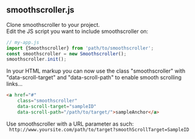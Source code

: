 ## smoothscroller.js

Clone smoothscroller to your project.  
Edit the JS script you want to include smoothscroller on:

```js
// my-app.js
import {Smoothscroller} from 'path/to/smoothscroller';
const smoothscroller = new Smoothscroller();
smoothscroller.init();
```

In your HTML markup you can now use the class "smoothscroller" with "data-scroll-target" and "data-scroll-path" to enable smooth scrolling links...

```html
<a href="#" 
    class="smoothscroller" 
    data-scroll-target="sampleID" 
    data-scroll-path="/path/to/target/">sampleAnchor</a>
```
Use smoothscroller with a URL parameter as such:  
`` http://www.yoursite.com/path/to/target?smoothScrollTarget=SampleID``